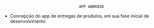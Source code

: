                                       APP ANDROID 
                    
 - Concepção do app de entregas de produtos, em sua fase inicial de desenvolvimento
